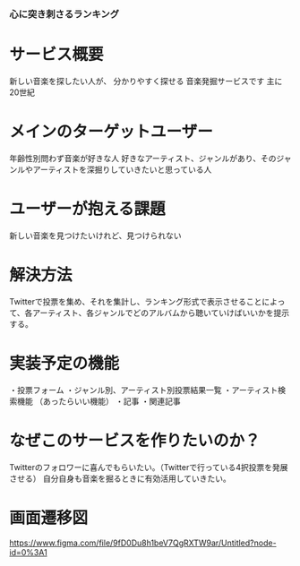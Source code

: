 ### 心に突き刺さるランキング

# サービス概要
新しい音楽を探したい人が、
分かりやすく探せる
音楽発掘サービスです
主に20世紀

# メインのターゲットユーザー
年齢性別問わず音楽が好きな人
好きなアーティスト、ジャンルがあり、そのジャンルやアーティストを深掘りしていきたいと思っている人

# ユーザーが抱える課題
新しい音楽を見つけたいけれど、見つけられない

# 解決方法
Twitterで投票を集め、それを集計し、ランキング形式で表示させることによって、各アーティスト、各ジャンルでどのアルバムから聴いていけばいいかを提示する。

# 実装予定の機能
・投票フォーム
・ジャンル別、アーティスト別投票結果一覧
・アーティスト検索機能
（あったらいい機能）
・記事
・関連記事

# なぜこのサービスを作りたいのか？
Twitterのフォロワーに喜んでもらいたい。（Twitterで行っている4択投票を発展させる）
自分自身も音楽を掘るときに有効活用していきたい。

# 画面遷移図
https://www.figma.com/file/9fD0Du8h1beV7QgRXTW9ar/Untitled?node-id=0%3A1